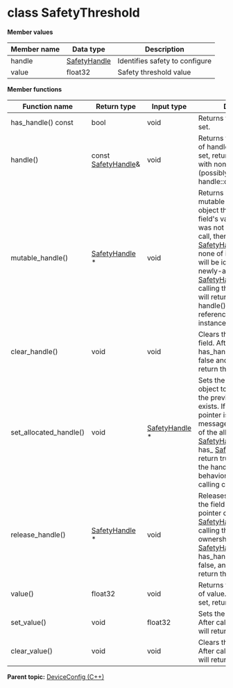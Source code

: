 # class SafetyThreshold

 **Member values** 

|Member name|Data type|Description|
|-----------|---------|-----------|
|handle| [SafetyHandle](../Common/SafetyHandle.md#)|Identifies safety to configure|
|value|float32|Safety threshold value|

 **Member functions** 

|Function name|Return type|Input type|Description|
|-------------|-----------|----------|-----------|
|has\_handle\(\) const|bool|void|Returns true if handle is set.|
|handle\(\)|const [SafetyHandle](../Common/SafetyHandle.md#)&|void|Returns the current value of handle. If handle is not set, returns a [SafetyHandle](../Common/SafetyHandle.md#) with none of its fields set \(possibly handle::default\_instance\(\)\).|
|mutable\_handle\(\)| [SafetyHandle](../Common/SafetyHandle.md#) \*|void|Returns a pointer to the mutable [SafetyHandle](../Common/SafetyHandle.md#) object that stores the field's value. If the field was not set prior to the call, then the returned [SafetyHandle](../Common/SafetyHandle.md#) will have none of its fields set \(i.e. it will be identical to a newly-allocated [SafetyHandle](../Common/SafetyHandle.md#)\). After calling this, has\_handle\(\) will return true and handle\(\) will return a reference to the same instance of [SafetyHandle](../Common/SafetyHandle.md#).|
|clear\_handle\(\)|void|void|Clears the value of the field. After calling this, has\_handle\(\) will return false and handle\(\) will return the default value.|
|set\_allocated\_handle\(\)|void| [SafetyHandle](../Common/SafetyHandle.md#) \*|Sets the [SafetyHandle](../Common/SafetyHandle.md#) object to the field and frees the previous field value if it exists. If the [SafetyHandle](../Common/SafetyHandle.md#) pointer is not NULL, the message takes ownership of the allocated [SafetyHandle](../Common/SafetyHandle.md#) object and has\_ [SafetyHandle](../Common/SafetyHandle.md#)\(\) will return true. Otherwise, if the handle is NULL, the behavior is the same as calling clear\_handle\(\).|
|release\_handle\(\)| [SafetyHandle](../Common/SafetyHandle.md#) \*|void|Releases the ownership of the field and returns the pointer of the [SafetyHandle](../Common/SafetyHandle.md#) object. After calling this, caller takes the ownership of the allocated [SafetyHandle](../Common/SafetyHandle.md#) object, has\_handle\(\) will return false, and handle\(\) will return the default value.|
|value\(\)|float32|void|Returns the current value of value. If the value is not set, returns 0.|
|set\_value\(\)|void|float32|Sets the value of value. After calling this, value\(\) will return value.|
|clear\_value\(\)|void|void|Clears the value of value. After calling this, value\(\) will return 0.|

**Parent topic:** [DeviceConfig \(C++\)](../../summary_pages/DeviceConfig.md)

